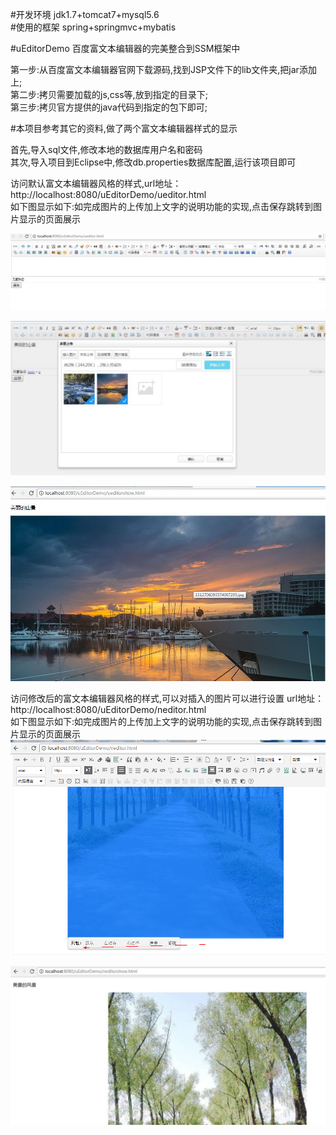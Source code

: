 #开发环境
jdk1.7+tomcat7+mysql5.6<br>
#使用的框架
spring+springmvc+mybatis

#uEditorDemo
百度富文本编辑器的完美整合到SSM框架中

第一步:从百度富文本编辑器官网下载源码,找到JSP文件下的lib文件夹,把jar添加上;<br>
第二步:拷贝需要加载的js,css等,放到指定的目录下;<br>
第三步:拷贝官方提供的java代码到指定的包下即可;<br>


#本项目参考其它的资料,做了两个富文本编辑器样式的显示

首先,导入sql文件,修改本地的数据库用户名和密码<br>
其次,导入项目到Eclipse中,修改db.properties数据库配置,运行该项目即可<br>

访问默认富文本编辑器风格的样式,url地址：http://localhost:8080/uEditorDemo/ueditor.html<br>
如下图显示如下:如完成图片的上传加上文字的说明功能的实现,点击保存跳转到图片显示的页面展示<br>

![Image text](https://github.com/shanewds/Image/blob/master/image/ueditor2-1.jpg)<br>

![Image text](https://github.com/shanewds/Image/blob/master/image/ueditor2-2.jpg)<br>

![Image text](https://github.com/shanewds/Image/blob/master/image/ueditor2-3.jpg)<br>



访问修改后的富文本编辑器风格的样式,可以对插入的图片可以进行设置 url地址：http://localhost:8080/uEditorDemo/neditor.html<br>
如下图显示如下:如完成图片的上传加上文字的说明功能的实现,点击保存跳转到图片显示的页面展示<br>
![Image text](https://github.com/shanewds/Image/blob/master/image/neditor2-2.jpg)<br>

![Image text](https://github.com/shanewds/Image/blob/master/image/neditor2-3.jpg)<br>
